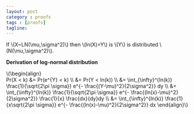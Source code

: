 ```yaml
---
layout: post
category : proofs
tags : [proofs]
tagline: 
---
```


If \\(X~LN(\mu,\sigma^2)\\) then \\(ln(X)=Y\\) is \\(Y\\) is distributed \\(N(\mu,\sigma^2)\\).  

**Derivation of log-normal distribution**

\\(\begin{align}   
Pr(X < k) &= Pr(e^{Y} < k) \\\\
&= Pr(Y < ln(k)) \\\\
&= \int_{\infty}^{ln(k)} \frac{1}{\sqrt{2\pi \sigma}} e^{- \frac{(Y-\mu)^2}{2\sigma^2}} dy \\\\
&= \int_{\infty}^{ln(k)} \frac{1}{\sqrt{2\pi \sigma}} e^{- \frac{(ln(x)-\mu)^2}{2\sigma^2}} \frac{1}{x} \frac{dx}{dy}dy  \\\\
&= \int_{\infty}^{ln(k)} \frac{1}{x\sqrt{2\pi \sigma}} e^{- \frac{(ln(x)-\mu)^2}{2\sigma^2}} dx
\end{align}\\)